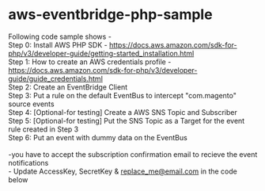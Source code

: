 # aws-eventbridge-php-sample

Following code sample shows - 
<br/>  Step 0: Install AWS PHP SDK - https://docs.aws.amazon.com/sdk-for-php/v3/developer-guide/getting-started_installation.html
<br/>  Step 1: How to create an AWS credentials profile - https://docs.aws.amazon.com/sdk-for-php/v3/developer-guide/guide_credentials.html
<br/>  Step 2: Create an EventBridge Client 
<br/>  Step 3: Put a rule on the default EventBus to intercept "com.magento" source events 
<br/>  Step 4: [Optional-for testing] Create a AWS SNS Topic and Subscriber
<br/>  Step 5: [Optional-for testing] Put the SNS Topic as a Target for the event rule created in Step 3
<br/>  Step 6: Put an event with dummy data on the EventBus 
<br/>
<br/>  -you have to accept the subscription confirmation email to recieve the event notifications
<br/>  - Update AccessKey, SecretKey & replace_me@email.com in the code below
